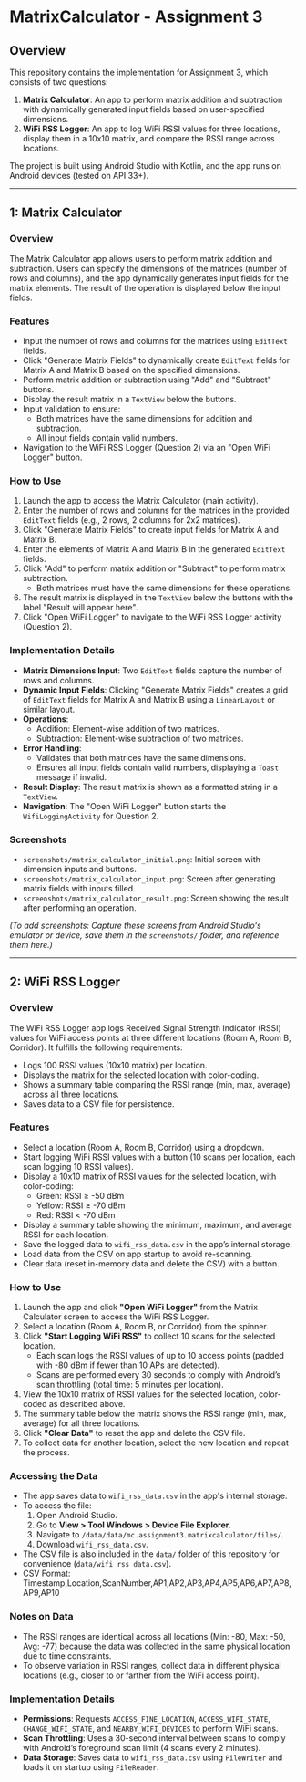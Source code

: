 # MatrixCalculator - Assignment 3

## Overview
This repository contains the implementation for Assignment 3, which consists of two questions:
1. **Matrix Calculator**: An app to perform matrix addition and subtraction with dynamically generated input fields based on user-specified dimensions.
2. **WiFi RSS Logger**: An app to log WiFi RSSI values for three locations, display them in a 10x10 matrix, and compare the RSSI range across locations.

The project is built using Android Studio with Kotlin, and the app runs on Android devices (tested on API 33+).

---

## 1: Matrix Calculator

### Overview
The Matrix Calculator app allows users to perform matrix addition and subtraction. Users can specify the dimensions of the matrices (number of rows and columns), and the app dynamically generates input fields for the matrix elements. The result of the operation is displayed below the input fields.

### Features
- Input the number of rows and columns for the matrices using `EditText` fields.
- Click "Generate Matrix Fields" to dynamically create `EditText` fields for Matrix A and Matrix B based on the specified dimensions.
- Perform matrix addition or subtraction using "Add" and "Subtract" buttons.
- Display the result matrix in a `TextView` below the buttons.
- Input validation to ensure:
  - Both matrices have the same dimensions for addition and subtraction.
  - All input fields contain valid numbers.
- Navigation to the WiFi RSS Logger (Question 2) via an "Open WiFi Logger" button.

### How to Use
1. Launch the app to access the Matrix Calculator (main activity).
2. Enter the number of rows and columns for the matrices in the provided `EditText` fields (e.g., 2 rows, 2 columns for 2x2 matrices).
3. Click "Generate Matrix Fields" to create input fields for Matrix A and Matrix B.
4. Enter the elements of Matrix A and Matrix B in the generated `EditText` fields.
5. Click "Add" to perform matrix addition or "Subtract" to perform matrix subtraction.
   - Both matrices must have the same dimensions for these operations.
6. The result matrix is displayed in the `TextView` below the buttons with the label "Result will appear here".
7. Click "Open WiFi Logger" to navigate to the WiFi RSS Logger activity (Question 2).

### Implementation Details
- **Matrix Dimensions Input**: Two `EditText` fields capture the number of rows and columns.
- **Dynamic Input Fields**: Clicking "Generate Matrix Fields" creates a grid of `EditText` fields for Matrix A and Matrix B using a `LinearLayout` or similar layout.
- **Operations**:
  - Addition: Element-wise addition of two matrices.
  - Subtraction: Element-wise subtraction of two matrices.
- **Error Handling**:
  - Validates that both matrices have the same dimensions.
  - Ensures all input fields contain valid numbers, displaying a `Toast` message if invalid.
- **Result Display**: The result matrix is shown as a formatted string in a `TextView`.
- **Navigation**: The "Open WiFi Logger" button starts the `WifiLoggingActivity` for Question 2.

### Screenshots
- `screenshots/matrix_calculator_initial.png`: Initial screen with dimension inputs and buttons.
- `screenshots/matrix_calculator_input.png`: Screen after generating matrix fields with inputs filled.
- `screenshots/matrix_calculator_result.png`: Screen showing the result after performing an operation.

*(To add screenshots: Capture these screens from Android Studio's emulator or device, save them in the `screenshots/` folder, and reference them here.)*

---

## 2: WiFi RSS Logger

### Overview
The WiFi RSS Logger app logs Received Signal Strength Indicator (RSSI) values for WiFi access points at three different locations (Room A, Room B, Corridor). It fulfills the following requirements:
- Logs 100 RSSI values (10x10 matrix) per location.
- Displays the matrix for the selected location with color-coding.
- Shows a summary table comparing the RSSI range (min, max, average) across all three locations.
- Saves data to a CSV file for persistence.

### Features
- Select a location (Room A, Room B, Corridor) using a dropdown.
- Start logging WiFi RSSI values with a button (10 scans per location, each scan logging 10 RSSI values).
- Display a 10x10 matrix of RSSI values for the selected location, with color-coding:
  - Green: RSSI ≥ -50 dBm
  - Yellow: RSSI ≥ -70 dBm
  - Red: RSSI < -70 dBm
- Display a summary table showing the minimum, maximum, and average RSSI for each location.
- Save the logged data to `wifi_rss_data.csv` in the app’s internal storage.
- Load data from the CSV on app startup to avoid re-scanning.
- Clear data (reset in-memory data and delete the CSV) with a button.

### How to Use
1. Launch the app and click **"Open WiFi Logger"** from the Matrix Calculator screen to access the WiFi RSS Logger.
2. Select a location (Room A, Room B, or Corridor) from the spinner.
3. Click **"Start Logging WiFi RSS"** to collect 10 scans for the selected location.
   - Each scan logs the RSSI values of up to 10 access points (padded with -80 dBm if fewer than 10 APs are detected).
   - Scans are performed every 30 seconds to comply with Android’s scan throttling (total time: 5 minutes per location).
4. View the 10x10 matrix of RSSI values for the selected location, color-coded as described above.
5. The summary table below the matrix shows the RSSI range (min, max, average) for all three locations.
6. Click **"Clear Data"** to reset the app and delete the CSV file.
7. To collect data for another location, select the new location and repeat the process.

### Accessing the Data
- The app saves data to `wifi_rss_data.csv` in the app's internal storage.
- To access the file:
  1. Open Android Studio.
  2. Go to **View > Tool Windows > Device File Explorer**.
  3. Navigate to `/data/data/mc.assignment3.matrixcalculator/files/`.
  4. Download `wifi_rss_data.csv`.
- The CSV file is also included in the `data/` folder of this repository for convenience (`data/wifi_rss_data.csv`).
- CSV Format: Timestamp,Location,ScanNumber,AP1,AP2,AP3,AP4,AP5,AP6,AP7,AP8,AP9,AP10


### Notes on Data
- The RSSI ranges are identical across all locations (Min: -80, Max: -50, Avg: -77) because the data was collected in the same physical location due to time constraints.
- To observe variation in RSSI ranges, collect data in different physical locations (e.g., closer to or farther from the WiFi access point).

### Implementation Details
- **Permissions**: Requests `ACCESS_FINE_LOCATION`, `ACCESS_WIFI_STATE`, `CHANGE_WIFI_STATE`, and `NEARBY_WIFI_DEVICES` to perform WiFi scans.
- **Scan Throttling**: Uses a 30-second interval between scans to comply with Android’s foreground scan limit (4 scans every 2 minutes).
- **Data Storage**: Saves data to `wifi_rss_data.csv` using `FileWriter` and loads it on startup using `FileReader`.
